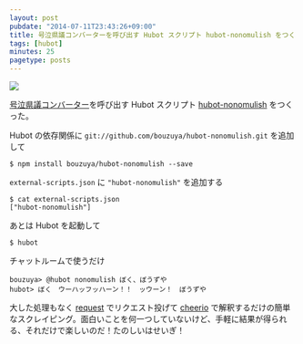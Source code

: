 ```yaml
---
layout: post
pubdate: "2014-07-11T23:43:26+09:00"
title: 号泣県議コンバーターを呼び出す Hubot スクリプト hubot-nonomulish をつくった
tags: [hubot]
minutes: 25
pagetype: posts
---
```

![](http://img.bouzuya.net/2014-07-11.png)

[号泣県議コンバーター][kengi]を呼び出す Hubot スクリプト [hubot-nonomulish][bouzuya/hubot-nonomulish] をつくった。

Hubot の依存関係に `git://github.com/bouzuya/hubot-nonomulish.git` を追加して

    $ npm install bouzuya/hubot-nonomulish --save

`external-scripts.json` に `"hubot-nonomulish"` を追加する

    $ cat external-scripts.json
    ["hubot-nonomulish"]

あとは Hubot を起動して

    $ hubot

チャットルームで使うだけ

    bouzuya> @hubot nonomulish ぼく、ぼうずや
    hubot> ぼく　ウーハッフッハーン！！　ッウーン！　ぼうずや

大した処理もなく [request][mikeal/request] でリクエスト投げて [cheerio][cheeriojs/cheerio] で解釈するだけの簡単なスクレイピング。面白いことを何一つしていないけど、手軽に結果が得られる、それだけで楽しいのだ！たのしいはせいぎ！

[kengi]: http://www.brownmush.net/kengi
[bouzuya/hubot-nonomulish]: https://github.com/bouzuya/hubot-nonomulish
[mikeal/request]: https://github.com/mikeal/request
[cheeriojs/cheerio]: https://github.com/cheeriojs/cheerio
